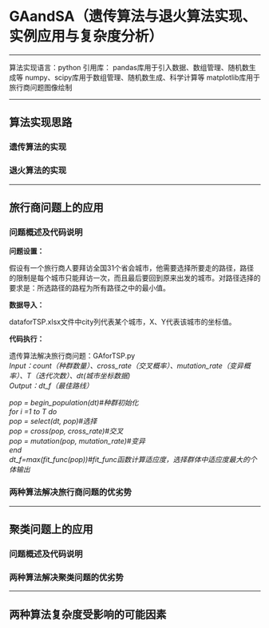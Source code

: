 # GAandSA（遗传算法与退火算法实现、实例应用与复杂度分析）
***
算法实现语言：python
引用库：
pandas库用于引入数据、数组管理、随机数生成等
numpy、scipy库用于数组管理、随机数生成、科学计算等
matplotlib库用于旅行商问题图像绘制
***
## 算法实现思路
### 遗传算法的实现
### 退火算法的实现
***
## 旅行商问题上的应用
### 问题概述及代码说明
<strong>问题设置：</strong>

假设有一个旅行商人要拜访全国31个省会城市，他需要选择所要走的路径，路径的限制是每个城市只能拜访一次，而且最后要回到原来出发的城市。对路径选择的要求是：所选路径的路程为所有路径之中的最小值。

<strong>数据导入：</strong>

dataforTSP.xlsx文件中city列代表某个城市，X、Y代表该城市的坐标值。

<strong>代码执行：</strong>

遗传算法解决旅行商问题：GAforTSP.py  
<em>Input：count（种群数量）、cross_rate（交叉概率）、mutation_rate（变异概率）、T（迭代次数）、dt(城市坐标数据)  
Output：dt_f（最佳路线）  
 
pop = begin_population(dt)#种群初始化  
    for i =1 to T do  
        pop = select(dt, pop)#选择  
        pop = cross(pop, cross_rate)#交叉  
        pop = mutation(pop, mutation_rate)#变异  
    end  
dt_f=max(fit_func(pop))#fit_func函数计算适应度，选择群体中适应度最大的个体输出</em>

### 两种算法解决旅行商问题的优劣势
***
## 聚类问题上的应用
### 问题概述及代码说明
### 两种算法解决聚类问题的优劣势
***
## 两种算法复杂度受影响的可能因素